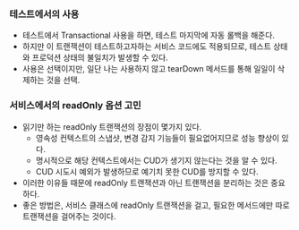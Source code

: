 ### 테스트에서의 사용
* 테스트에서 Transactional 사용을 하면, 테스트 마지막에 자동 롤백을 해준다.
* 하지만 이 트랜잭션이 테스트하고자하는 서비스 코드에도 적용되므로, 테스트 상태와 프로덕션 상태의 불일치가 발생할 수 있다.
* 사용은 선택이지만, 일단 나는 사용하지 않고 tearDown 메서드를 통해 일일이 삭제하는 것을 선택.

### 서비스에서의 readOnly 옵션 고민
* 읽기만 하는 readOnly 트랜잭션의 장점이 몇가지 있다.
  * 영속성 컨텍스트의 스냅샷, 변경 감지 기능들이 필요없어지므로 성능 향상이 있다.
  * 명시적으로 해당 컨텍스트에서는 CUD가 생기지 않는다는 것을 알 수 있다.
  * CUD 시도시 예외가 발생하므로 예기치 못한 CUD를 방지할 수 있다.
* 이러한 이유들 때문에 readOnly 트랜잭션과 아닌 트랜잭션을 분리하는 것은 중요하다.
* 좋은 방법은, 서비스 클래스에 readOnly 트랜잭션을 걸고, 필요한 메서드에만 따로 트랜잭션을 걸어주는 것이다.